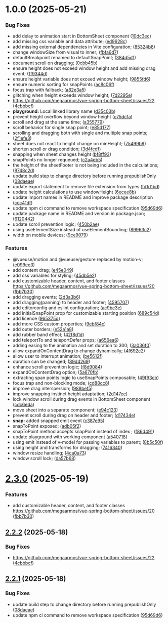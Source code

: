 # 1.0.0 (2025-05-21)


### Bug Fixes

* add delay to animation start in BottomSheet component ([10dc3ec](https://github.com/Vladislav2397/vue-spring-bottom-sheet/commit/10dc3ec60d4f1c1d90661cef3f515d053a81ba79))
* add missing css variable and data attribute; ([ed9628c](https://github.com/Vladislav2397/vue-spring-bottom-sheet/commit/ed9628cf6be2385be915e9ab48a835a60083075f))
* add missing external dependencies in Vite configuration; ([85324b8](https://github.com/Vladislav2397/vue-spring-bottom-sheet/commit/85324b8db000cdacda812740c2d263335e7665a8))
* change windowSize from visual to inner; ([fbfa6d7](https://github.com/Vladislav2397/vue-spring-bottom-sheet/commit/fbfa6d7560805ff261a6af145558326696d336fb))
* defaultBreakpoint renamed to defaultSnapPoint; ([384d5d1](https://github.com/Vladislav2397/vue-spring-bottom-sheet/commit/384d5d1ade62ab3b9b8bd2b1efed2216046c33ac))
* document scroll on dragging; ([0cbb45b](https://github.com/Vladislav2397/vue-spring-bottom-sheet/commit/0cbb45b2f40e6de261198735621ad7784345cab0))
* ensure height does not exceed window height and add missing drag event; ([1f9344d](https://github.com/Vladislav2397/vue-spring-bottom-sheet/commit/1f9344de4d3ceccf170973449e3c50e6f20c6757))
* ensure height variable does not exceed window height; ([9855fd6](https://github.com/Vladislav2397/vue-spring-bottom-sheet/commit/9855fd6d189f72a4cd0f70cc71fe48628c0178a4))
* ensure numeric sorting for snapPoints ([ac8c06f](https://github.com/Vladislav2397/vue-spring-bottom-sheet/commit/ac8c06f19adc926fce7fa2b8ca0064a44151ac38))
* focus trap with fallback; ([a82e3a5](https://github.com/Vladislav2397/vue-spring-bottom-sheet/commit/a82e3a5c7dad447dc2c492a8c6b62818350d2434))
* glitching when height exceeds window height; ([7d2295e](https://github.com/Vladislav2397/vue-spring-bottom-sheet/commit/7d2295e3133f4539152eb4aa7aa39d60414d8028))
* https://github.com/megaarmos/vue-spring-bottom-sheet/issues/22 ([4cbbbcf](https://github.com/Vladislav2397/vue-spring-bottom-sheet/commit/4cbbbcf5bf392b11e4752b14230c265063445ae8))
* **playground:** Local linked library name ([d35c03b](https://github.com/Vladislav2397/vue-spring-bottom-sheet/commit/d35c03b563a56baab36ed390aeac108c6050e398))
* prevent height overflow beyond window height ([c75dc1a](https://github.com/Vladislav2397/vue-spring-bottom-sheet/commit/c75dc1ab21b3fbec16b8ce4cd70d64af076b8870))
* scroll and drag at the same time; ([a355779](https://github.com/Vladislav2397/vue-spring-bottom-sheet/commit/a35577946cd7eca460fd74f72dfa838e982f4e2f))
* scroll behavior for single snap point; ([e85d177](https://github.com/Vladislav2397/vue-spring-bottom-sheet/commit/e85d177bfb844b3a3dbe12d959a5d5f378de8b4b))
* scrolling and dragging both with single and multiple snap points; ([2f1efe3](https://github.com/Vladislav2397/vue-spring-bottom-sheet/commit/2f1efe399eff8672730a6838f6a9b7a58a304f48))
* sheet does not react to height change on minHeight; ([75499b9](https://github.com/Vladislav2397/vue-spring-bottom-sheet/commit/75499b90b5fc78f365e8ea59ab36dc4b07bdee41))
* shorten scroll or drag condition; ([3d4fcdf](https://github.com/Vladislav2397/vue-spring-bottom-sheet/commit/3d4fcdfbd9e3cd1a12f4c52db8b2c91e7727b83c))
* snapping when sheet changes height ([bf8ff93](https://github.com/Vladislav2397/vue-spring-bottom-sheet/commit/bf8ff93dc34e3297abcbfd0d775e8d1de6335d6c))
* snapPoints no longer requeued; ([c2a4eb5](https://github.com/Vladislav2397/vue-spring-bottom-sheet/commit/c2a4eb5612fff3d4c39ffde9da6205ba0ea3ab8c))
* the height of the sheetFooter is not being included in the calculations; ([9748c2d](https://github.com/Vladislav2397/vue-spring-bottom-sheet/commit/9748c2db1f4eb4cce91c26474ff260598b00568c))
* update build step to change directory before running prepublishOnly ([08daeae](https://github.com/Vladislav2397/vue-spring-bottom-sheet/commit/08daeae87171170f9b7cc1bb80cc28b61ffff8b3))
* update export statement to remove file extension from types ([fd1d1bd](https://github.com/Vladislav2397/vue-spring-bottom-sheet/commit/fd1d1bd225c59ef7d2361205d4a160e227fbb0a1))
* update height calculations to use windowHeight ([6ecee8b](https://github.com/Vladislav2397/vue-spring-bottom-sheet/commit/6ecee8b0d9e5d3cbcd263b54a1e6d23111bae553))
* update import names in README and improve package description ([ccc41df](https://github.com/Vladislav2397/vue-spring-bottom-sheet/commit/ccc41df58a220fed6489eef2d303a8d1bbc3f5c1))
* update npm ci command to remove workspace specification ([95d69d6](https://github.com/Vladislav2397/vue-spring-bottom-sheet/commit/95d69d6b6d677335493eb109900b611af5780e44))
* update package name in README and version in package.json; ([6120442](https://github.com/Vladislav2397/vue-spring-bottom-sheet/commit/61204422fb61654aa350b451c7aa5c715a0b03df))
* update scroll prevention logic; ([450b2ae](https://github.com/Vladislav2397/vue-spring-bottom-sheet/commit/450b2aeed44f57d78d1a965bb517a4c53c09693a))
* using useElementSize instead of useElementBounding; ([89963c2](https://github.com/Vladislav2397/vue-spring-bottom-sheet/commit/89963c274a2094501a7ba590373e022dca19bd47))
* width on mobile devices; ([9ce9079](https://github.com/Vladislav2397/vue-spring-bottom-sheet/commit/9ce9079d1812c376fef6f981bd70db597fd172f5))


### Features

* @vueuse/motion and @vueuse/gesture replaced by motion-v; ([e099ee3](https://github.com/Vladislav2397/vue-spring-bottom-sheet/commit/e099ee3238a0190aed64fb14efb6b2c7f86ad720))
* add content drag; ([e45e049](https://github.com/Vladislav2397/vue-spring-bottom-sheet/commit/e45e049434e7f16b8ad015b3dd20f7cbdcb2ca3c))
* add css variables for styling; ([45db5e2](https://github.com/Vladislav2397/vue-spring-bottom-sheet/commit/45db5e25848c28551bd1177fc19b76c959ff19a8))
* add customizable header, content, and footer classes https://github.com/megaarmos/vue-spring-bottom-sheet/issues/20 ([fbb7b30](https://github.com/Vladislav2397/vue-spring-bottom-sheet/commit/fbb7b301774803e51edfdce45a09cba3789bcea2))
* add dragging events; ([2d3a3b6](https://github.com/Vladislav2397/vue-spring-bottom-sheet/commit/2d3a3b6b84ffb09ef77cf9f73b5fc94d4951631f))
* add dragging(panning) to header and footer; ([4595707](https://github.com/Vladislav2397/vue-spring-bottom-sheet/commit/459570765a5050083b6e2e5b0e722126cbbe3688))
* add editorconfig and eslint configuration; ([ac9bc3e](https://github.com/Vladislav2397/vue-spring-bottom-sheet/commit/ac9bc3e6b25648d7d76116b65273ec797fcbbf6f))
* add initialSnapPoint prop for customizable starting position ([689c54d](https://github.com/Vladislav2397/vue-spring-bottom-sheet/commit/689c54d99dd2090d646b2322833f8a0e27573841))
* add licence ([965375d](https://github.com/Vladislav2397/vue-spring-bottom-sheet/commit/965375d3dfb05dc100df963fe9fdafd60ec0c91c))
* add more CSS custom properties; ([9ebf84c](https://github.com/Vladislav2397/vue-spring-bottom-sheet/commit/9ebf84cec603b6dde6e9df6fbb1e00a898a3df2a))
* add outer borders; ([e52a1a8](https://github.com/Vladislav2397/vue-spring-bottom-sheet/commit/e52a1a843aa138e7d9ade29aee4be651a3655a8b))
* add rubber band effect; ([42f8d1d](https://github.com/Vladislav2397/vue-spring-bottom-sheet/commit/42f8d1d5b03a30f9d04c1cf48e261acdac542bfc))
* add teleportTo and teleportDefer props; ([a656ea6](https://github.com/Vladislav2397/vue-spring-bottom-sheet/commit/a656ea6db94080d370db85d9ed48649a89f93a16))
* adding easing to the animation and set duration to 300; ([3a036f0](https://github.com/Vladislav2397/vue-spring-bottom-sheet/commit/3a036f07b2b6130fed64e5d7329e19769e776ff3))
* allow expandOnContentDrag to change dynamically; ([4f692c2](https://github.com/Vladislav2397/vue-spring-bottom-sheet/commit/4f692c2b226ed4b627ed5e79a7de4db06d64851a))
* allow user to interrupt animation; ([be5612f](https://github.com/Vladislav2397/vue-spring-bottom-sheet/commit/be5612fef6244ac000d915c53744060e56e0d573))
* duration can be changed; ([89d4269](https://github.com/Vladislav2397/vue-spring-bottom-sheet/commit/89d42692ed5b18a26edc0168f2c2befc04444dea))
* enhance scroll prevention logic; ([f8d9084](https://github.com/Vladislav2397/vue-spring-bottom-sheet/commit/f8d9084b65abee24268becac677f1debb786f070))
* expandOnContentDrag option; ([5a670fb](https://github.com/Vladislav2397/vue-spring-bottom-sheet/commit/5a670fbac898f6c5d3c84e7fdd24bc1108122d1d))
* extracting span points logic to useSnapPoints composable; ([49f93cb](https://github.com/Vladislav2397/vue-spring-bottom-sheet/commit/49f93cb2aba10df8ba5eb221134456fec0ad0f3b))
* focus trap and non-blocking mode; ([cd88cc8](https://github.com/Vladislav2397/vue-spring-bottom-sheet/commit/cd88cc8c1490e8db0b585abed124c48d342d19b7))
* improve drag interspersion; ([988bef5](https://github.com/Vladislav2397/vue-spring-bottom-sheet/commit/988bef5367b7eb6c3154332f52170be6beb20976))
* improve snapping instinct height adaptation; ([2d147ec](https://github.com/Vladislav2397/vue-spring-bottom-sheet/commit/2d147eccaf3fee8efd4d5dd326dede38c7b6fad8))
* lock window scroll during drag events in BottomSheet component ([cdc6eda](https://github.com/Vladislav2397/vue-spring-bottom-sheet/commit/cdc6edab7cefbf9f5c576b558dc027981816b32f))
* move sheet into a separate component; ([e94c123](https://github.com/Vladislav2397/vue-spring-bottom-sheet/commit/e94c1231837e322b316f301477535d283cf04ff5))
* prevent scroll during drag on header and footer; ([d17434e](https://github.com/Vladislav2397/vue-spring-bottom-sheet/commit/d17434ec0c7ea83253030ec19eaf6f3bccbfc8b2))
* **snap:** added snapped emit event ([c387e95](https://github.com/Vladislav2397/vue-spring-bottom-sheet/commit/c387e954141e1a1cd822dfb16283d21ec6815001))
* snapToPoint exposed; ([adb05f2](https://github.com/Vladislav2397/vue-spring-bottom-sheet/commit/adb05f2d06eef79d7cf49d90d6d3c89103f2b890))
* snapToPoint method accepts snapPoint instead of index ; ([f86d491](https://github.com/Vladislav2397/vue-spring-bottom-sheet/commit/f86d49184327413fdd67cd33c07e53099af5239a))
* update playground with working component ([a540718](https://github.com/Vladislav2397/vue-spring-bottom-sheet/commit/a540718da17269cc03cb7c88a0390f8a4fd4515b))
* using emit instead of v-model for passing variables to parent; ([8b5c50f](https://github.com/Vladislav2397/vue-spring-bottom-sheet/commit/8b5c50f08ac798d37ae37ef7c9e5b6f18e5b19a4))
* using height and transforms for dragging; ([7416340](https://github.com/Vladislav2397/vue-spring-bottom-sheet/commit/7416340264ca8b50a145311f0ab5333470956cc9))
* window resize handling; ([4ca0a73](https://github.com/Vladislav2397/vue-spring-bottom-sheet/commit/4ca0a735f805c0aeb6edeb74471584b52023c72b))
* window scroll lock; ([da57b68](https://github.com/Vladislav2397/vue-spring-bottom-sheet/commit/da57b68bb8bc92130ac671fbe2ca66b2c98b5182))

# [2.3.0](https://github.com/megaarmos/vue-spring-bottom-sheet/compare/v2.2.2...v2.3.0) (2025-05-19)


### Features

* add customizable header, content, and footer classes https://github.com/megaarmos/vue-spring-bottom-sheet/issues/20 ([fbb7b30](https://github.com/megaarmos/vue-spring-bottom-sheet/commit/fbb7b301774803e51edfdce45a09cba3789bcea2))

## [2.2.2](https://github.com/megaarmos/vue-spring-bottom-sheet/compare/v2.2.1...v2.2.2) (2025-05-18)


### Bug Fixes

* https://github.com/megaarmos/vue-spring-bottom-sheet/issues/22 ([4cbbbcf](https://github.com/megaarmos/vue-spring-bottom-sheet/commit/4cbbbcf5bf392b11e4752b14230c265063445ae8))

## [2.2.1](https://github.com/megaarmos/vue-spring-bottom-sheet/compare/v2.2.0...v2.2.1) (2025-05-18)


### Bug Fixes

* update build step to change directory before running prepublishOnly ([08daeae](https://github.com/megaarmos/vue-spring-bottom-sheet/commit/08daeae87171170f9b7cc1bb80cc28b61ffff8b3))
* update npm ci command to remove workspace specification ([95d69d6](https://github.com/megaarmos/vue-spring-bottom-sheet/commit/95d69d6b6d677335493eb109900b611af5780e44))
